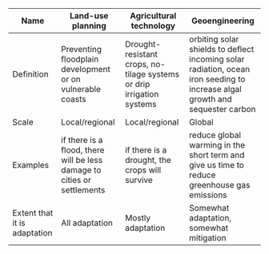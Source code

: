 | Name | Land-use planning | Agricultural technology | Geoengineering |
| ---- | ---- | ---- | ---- |
| Definition | Preventing floodplain development or on vulnerable coasts | Drought-resistant crops, no-tilage systems or drip irrigation systems | orbiting solar shields to deflect incoming solar radiation, ocean iron seeding to increase algal growth and sequester carbon |
| Scale | Local/regional | Local/regional | Global |
| Examples | if there is a flood, there will be less damage to cities or settlements | if there is a drought, the crops will survive | reduce global warming in the short term and give us time to reduce greenhouse gas emissions |
| Extent that it is adaptation | All adaptation | Mostly adaptation | Somewhat adaptation, somewhat mitigation |